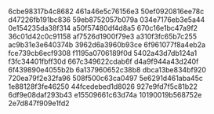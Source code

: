 6cbe98317b4c8682
461a46e5c76156e3
50ef0920816ee78c
d47226fb191bc836
59eb8752057b079a
034e7176eb3e5a44
0e154235da38f314
a50f57480df4d8a5
670c16e1bc47a9f2
36c01d42c0c91158
af7526d1900f79e3
a310f3fc65b7c255
ac9b31e3e640374b
3962d6a3960b93ce
6f961077f8a4eb2a
fce739cb6ecf9308
f1195a0706189f0d
5402a43d7db124a1
f3fc34401fbff30d
667c349622cdab6f
d4a9f944a43d240f
6f439890e4055b2b
6a137960652c38b8
dbca13be834bf920
720ea79f2e32fa96
508f500c63ca0497
5e6291d461aba45c
1e88128f3fe46250
44fcedebed1d8026
927e9fd7f5c81b22
6df9e08daf293b43
e15509661c63d74a
10190019b568752e
2e7d847f909e1fd2
